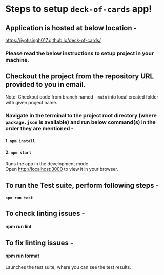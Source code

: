 # Steps to setup `deck-of-cards` app!
## Application is hosted at below location -
 https://jyotisingh017.github.io/deck-of-cards/

 
### Please read the below instructions to setup project in your machine.


## Checkout the project from the repository URL provided to you in email.
Note: Checkout code from branch named - `main` into local created folder with given project name.

### Navigate in the terminal to the project root directory (where `package.json` is available) and run below command(s) in the order they are mentioned -
#### 1. `npm install`
#### 2. `npm start`

Runs the app in the development mode.\
Open [http://localhost:3000](http://localhost:3000) to view it in your browser.


## To run the Test suite, perform following steps - 
#### `npm run test`

## To check linting issues -
#### npm run lint

## To fix linting issues -
#### npm run format
Launches the test suite, where you can see the test results.